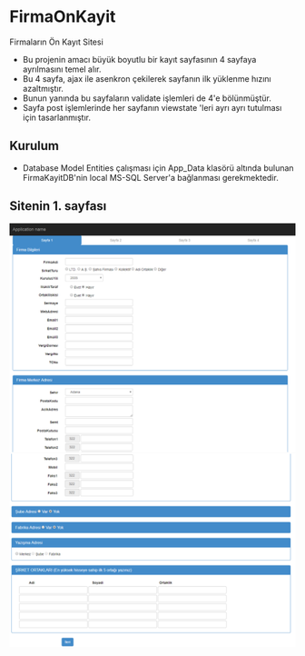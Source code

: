 # FirmaOnKayit
Firmaların Ön Kayıt Sitesi

- Bu projenin amacı büyük boyutlu bir kayıt sayfasının 4 sayfaya ayrılmasını temel alır.
- Bu 4 sayfa, ajax ile asenkron çekilerek sayfanın ilk yüklenme hızını azaltmıştır. 
- Bunun yanında bu sayfaların validate işlemleri de 4'e bölünmüştür.
- Sayfa post işlemlerinde her sayfanın viewstate 'leri ayrı ayrı tutulması için tasarlanmıştır.

## Kurulum

- Database Model Entities çalışması için App_Data klasörü altında bulunan FirmaKayitDB'nin local MS-SQL Server'a bağlanması gerekmektedir.

## Sitenin 1. sayfası

![Screenshot](s1.PNG)
![Screenshot2](s2.PNG)
